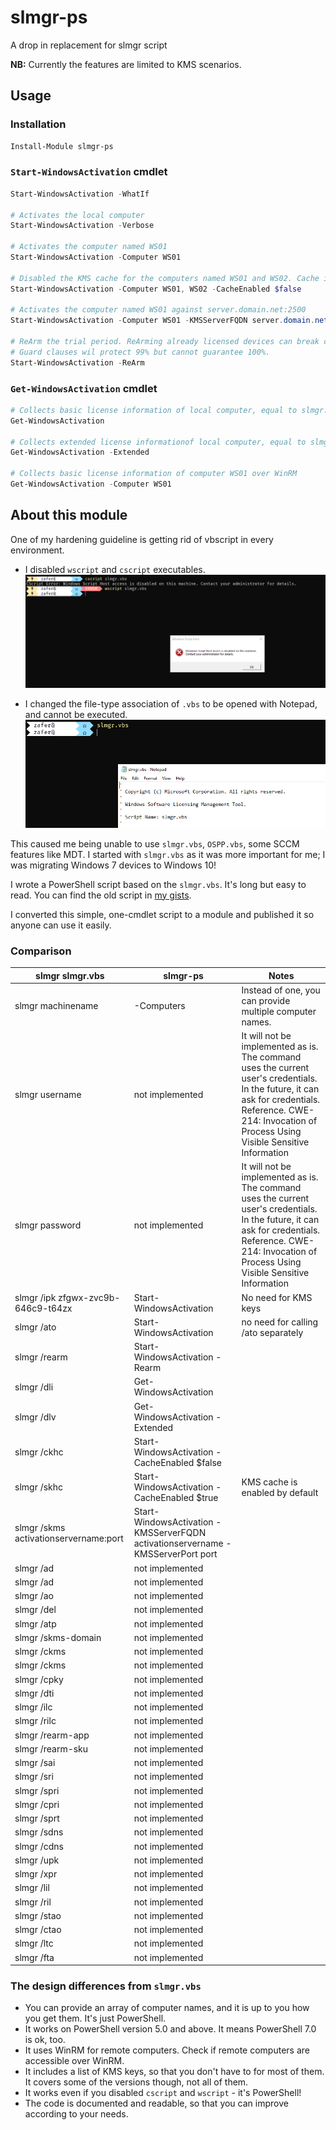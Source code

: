# slmgr-ps

A drop in replacement for slmgr script

**NB:** Currently the features are limited to KMS scenarios.

## Usage

### Installation

```powershell
Install-Module slmgr-ps
```

### `Start-WindowsActivation` cmdlet
```powershell
Start-WindowsActivation -WhatIf

# Activates the local computer
Start-WindowsActivation -Verbose

# Activates the computer named WS01
Start-WindowsActivation -Computer WS01

# Disabled the KMS cache for the computers named WS01 and WS02. Cache is enabled by default.
Start-WindowsActivation -Computer WS01, WS02 -CacheEnabled $false

# Activates the computer named WS01 against server.domain.net:2500
Start-WindowsActivation -Computer WS01 -KMSServerFQDN server.domain.net -KMSServerPort 2500

# ReArm the trial period. ReArming already licensed devices can break current license issues.
# Guard clauses wil protect 99% but cannot guarantee 100%.
Start-WindowsActivation -ReArm
```

### `Get-WindowsActivation` cmdlet
```powershell
# Collects basic license information of local computer, equal to slmgr.vbs /dli
Get-WindowsActivation

# Collects extended license informationof local computer, equal to slmgr.vbs /dlv
Get-WindowsActivation -Extended

# Collects basic license information of computer WS01 over WinRM
Get-WindowsActivation -Computer WS01

```
## About this module

One of my hardening guideline is getting rid of vbscript in every environment.
- I disabled `wscript` and `cscript` executables.
![alt text](images/blocked.png "Blocked cscript and wscript")

- I changed the file-type association of `.vbs` to be opened with Notepad, and cannot be executed.
![alt text](images/notepad.png ".vbs extension is not an executable.")

This caused me being unable to use `slmgr.vbs`, `OSPP.vbs`, some SCCM features like MDT. I started with `slmgr.vbs` as it was more important for me; I was migrating Windows 7 devices to Windows 10!

I wrote a PowerShell script based on the `slmgr.vbs`. It's long but easy to read. You can find the old script in [my gists](https://gist.github.com/zbalkan/4ba92656a3a8387e6b220bcf8fcd5fc6).

I converted this simple, one-cmdlet script to a module and published it so anyone can use it easily.

### Comparison

| slmgr slmgr.vbs                       | slmgr-ps   | Notes |
|---------------------------------------|------------|-------|
| slmgr machinename                     | -Computers                                                                      | Instead of one, you can provide multiple computer names. |
| slmgr username                        | not implemented                                                                 | It will not be implemented as is. The command uses the current user's credentials. In the future, it can ask for credentials. Reference. CWE-214: Invocation of Process Using Visible Sensitive Information
| slmgr password                        | not implemented                                                                 | It will not be implemented as is. The command uses the current user's credentials. In the future, it can ask for credentials. Reference. CWE-214: Invocation of Process Using Visible Sensitive Information
| slmgr /ipk zfgwx-zvc9b-646c9-t64zx    | Start-WindowsActivation                                                         | No need for KMS keys |
| slmgr /ato                            | Start-WindowsActivation                                                         | no need for calling /ato separately |
| slmgr /rearm                          | Start-WindowsActivation -Rearm                                                  | |
| slmgr /dli                            | Get-WindowsActivation                                                           | |
| slmgr /dlv                            | Get-WindowsActivation -Extended                                                 | |
| slmgr /ckhc                           | Start-WindowsActivation -CacheEnabled $false                                    | |
| slmgr /skhc                           | Start-WindowsActivation -CacheEnabled $true                                     | KMS cache is enabled by default   |
| slmgr /skms activationservername:port | Start-WindowsActivation -KMSServerFQDN activationservername -KMSServerPort port | |
| slmgr /ad                             | not implemented                                                                 | |
| slmgr /ad                             | not implemented                                                                 | |
| slmgr /ao                             | not implemented                                                                 | |
| slmgr /del                            | not implemented                                                                 | |
| slmgr /atp                            | not implemented                                                                 | |
| slmgr /skms-domain                    | not implemented                                                                 | |
| slmgr /ckms                           | not implemented                                                                 | |
| slmgr /ckms                           | not implemented                                                                 | |
| slmgr /cpky                           | not implemented                                                                 | |
| slmgr /dti                            | not implemented                                                                 | |
| slmgr /ilc                            | not implemented                                                                 | |
| slmgr /rilc                           | not implemented                                                                 | |
| slmgr /rearm-app                      | not implemented                                                                 | |
| slmgr /rearm-sku                      | not implemented                                                                 | |
| slmgr /sai                            | not implemented                                                                 | |
| slmgr /sri                            | not implemented                                                                 | |
| slmgr /spri                           | not implemented                                                                 | |
| slmgr /cpri                           | not implemented                                                                 | |
| slmgr /sprt                           | not implemented                                                                 | |
| slmgr /sdns                           | not implemented                                                                 | |
| slmgr /cdns                           | not implemented                                                                 | |
| slmgr /upk                            | not implemented                                                                 | |
| slmgr /xpr                            | not implemented                                                                 | |
| slmgr /lil                            | not implemented                                                                 | |
| slmgr /ril                            | not implemented                                                                 | |
| slmgr /stao                           | not implemented                                                                 | |
| slmgr /ctao                           | not implemented                                                                 | |
| slmgr /ltc                            | not implemented                                                                 | |
| slmgr /fta                            | not implemented                                                                 | |

### The design differences from `slmgr.vbs`

- You can provide an array of computer names, and it is up to you how you get them. It's just PowerShell.
- It works on PowerShell version 5.0 and above. It means PowerShell 7.0 is ok, too.
- It uses WinRM for remote computers. Check if remote computers are accessible over WinRM.
- It includes a list of KMS keys, so that you don't have to for most of them. It covers some of the versions though, not all of them.
- It works even if you disabled `cscript` and `wscript` - it's PowerShell!
- The code is documented and readable, so that you can improve according to your needs.